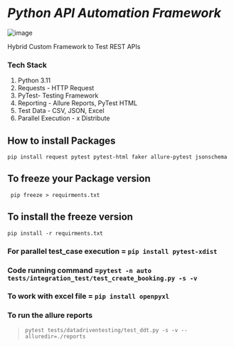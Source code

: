 # *Python API Automation Framework*

![image](https://github.com/shivam9870/Py1xAPIAutomation/assets/65064937/232c1393-9165-4fe9-bf76-4eba3c86736a)

Hybrid Custom Framework to Test REST APIs

### Tech Stack

1. Python 3.11
2. Requests - HTTP Request
3. PyTest- Testing Framework
4. Reporting - Allure Reports, PyTest HTML
5. Test Data - CSV, JSON, Excel
6. Parallel Execution - x Distribute

## How to install Packages

`` pip install request pytest pytest-html faker allure-pytest jsonschema ``

## To freeze your Package version

`` pip freeze > requirments.txt``

## To install the freeze version

``pip install -r requirments.txt``

### For parallel test_case execution = ``pip install pytest-xdist``

### Code running command =``pytest -n auto tests/integration_test/test_create_booking.py -s -v``

### To work with excel file = ``pip install openpyxl``

### To run the allure reports

> ``pytest tests/datadriventesting/test_ddt.py -s -v --alluredir=./reports``


